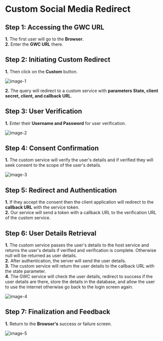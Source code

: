 # Custom Social Media Redirect

## Step 1: Accessing the GWC URL
**1.** The first user will go to the **Browser**.         
**2.** Enter the **GWC URL** there.

## Step 2: Initiating Custom Redirect

**1.** Then click on the **Custom** button.

   ![image-1](https://github.com/Nancypatel1103/ComplianceClient/assets/153616269/670814db-6f3f-4532-a79d-52493b86d32b)       

**2.** The query will redirect to a custom service with **parameters State, client secret, client, and callback URL**.

## Step 3: User Verification

**1.** Enter their **Username and Password** for user verification.

   ![image-2](https://github.com/Nancypatel1103/ComplianceClient/assets/153616269/e0abee1d-5e5e-4caa-acd3-da38c1bae28c)


## Step 4: Consent Confirmation

**1.** The custom service will verify the user's details and if verified they will seek consent to the scope of the user's details.

   ![image-3](https://github.com/Nancypatel1103/ComplianceClient/assets/153616269/f52987bd-f1ec-4a7f-b731-beb64341b773)

## Step 5: Redirect and Authentication
**1.** If they accept the consent then the client application will redirect to the **callback URL** with the service token.                 
**2.** Our service will send a token with a callback URL to the verification URL of the custom service.

## Step 6: User Details Retrieval
**1.** The custom service passes the user's details to the host service and returns the user's details if verified and verification is complete. Otherwise null will be returned as user details.            
**2.** After authentication, the server will send the user details.           
**3.** The custom service will return the user details to the callback URL with the state parameter.             
**4.** The GWC service will check the user details, redirect to success if the user details are there, store the details in the database, and allow the user to use the internet otherwise go back to the login screen again.                  
 
   ![image-4](https://github.com/Nancypatel1103/ComplianceClient/assets/153616269/6a6c831b-949e-438e-9a23-f0275ff3dffd)

## Step 7: Finalization and Feedback

**1.** Return to the **Browser's** success or failure screen.

   ![image-5](https://github.com/Nancypatel1103/ComplianceClient/assets/153616269/29a2e43d-9ce2-4357-9134-c060c4b5f3c8)

